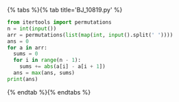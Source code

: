 {% tabs %}{% tab title='BJ_10819.py' %}

```py
from itertools import permutations
n = int(input())
arr = permutations(list(map(int, input().split(' '))))
ans = 0
for a in arr:
  sums = 0
  for i in range(n - 1):
    sums += abs(a[i] - a[i + 1])
  ans = max(ans, sums)
print(ans)
```

{% endtab %}{% endtabs %}
